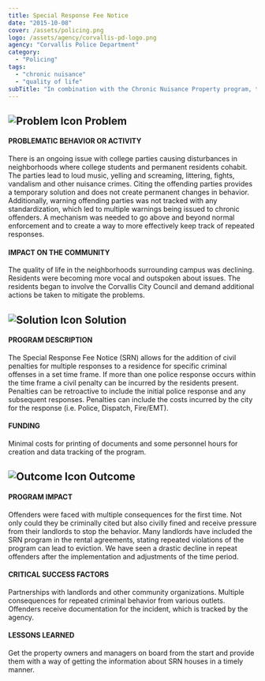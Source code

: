 ```yaml
---
title: Special Response Fee Notice
date: "2015-10-08"
cover: /assets/policing.png
logo: /assets/agency/corvallis-pd-logo.png
agency: "Corvallis Police Department"
category:
  - "Policing"
tags:
  - "chronic nuisance"
  - "quality of life"
subTitle: "In combination with the Chronic Nuisance Property program, the use of civil fees lead to reductions in repeat nuisance calls associated with college rentals."
---
```


## ![Problem Icon](https://github.com/google/material-design-icons/raw/master/alert/1x_web/ic_error_outline_black_48dp.png "Problem") Problem

#### PROBLEMATIC BEHAVIOR OR ACTIVITY

There is an ongoing issue with college parties causing disturbances in neighborhoods where college students and permanent residents cohabit. The parties lead to loud music, yelling and screaming, littering, fights, vandalism and other nuisance crimes. Citing the offending parties provides a temporary solution and does not create permanent changes in behavior. Additionally, warning offending parties was not tracked with any standardization, which led to multiple warnings being issued to chronic offenders. A mechanism was needed to go above and beyond normal enforcement and to create a way to more effectively keep track of repeated responses.

#### IMPACT ON THE COMMUNITY

The quality of life in the neighborhoods surrounding campus was declining. Residents were becoming more vocal and outspoken about issues. The residents began to involve the Corvallis City Council and demand additional actions be taken to mitigate the problems.

## ![Solution Icon](https://github.com/google/material-design-icons/raw/master/action/1x_web/ic_lightbulb_outline_black_48dp.png "Solution") Solution

#### PROGRAM DESCRIPTION

The Special Response Fee Notice (SRN) allows for the addition of civil penalties for multiple responses to a residence for specific criminal offenses in a set time frame. If more than one police response occurs within the time frame a civil penalty can be incurred by the residents present. Penalties can be retroactive to include the initial police response and any subsequent responses. Penalties can include the costs incurred by the city for the response (i.e. Police, Dispatch, Fire/EMT).

#### FUNDING

Minimal costs for printing of documents and some personnel hours for creation and data tracking of the program.

## ![Outcome Icon](https://github.com/google/material-design-icons/raw/master/action/1x_web/ic_view_list_black_48dp.png "Outcome") Outcome

#### PROGRAM IMPACT

Offenders were faced with multiple consequences for the first time. Not only could they be criminally cited but also civilly fined and receive pressure from their landlords to stop the behavior. Many landlords have included the SRN program in the rental agreements, stating repeated violations of the program can lead to eviction. We have seen a drastic decline in repeat offenders after the implementation and adjustments of the time period.

#### CRITICAL SUCCESS FACTORS

Partnerships with landlords and other community organizations. Multiple consequences for repeated criminal behavior from various outlets. Offenders receive documentation for the incident, which is tracked by the agency.

#### LESSONS LEARNED

Get the property owners and managers on board from the start and provide them with a way of getting the information about SRN houses in a timely manner.
